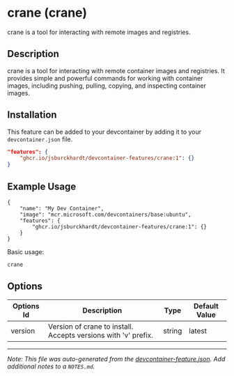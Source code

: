 
# crane (crane)

crane is a tool for interacting with remote images and registries.

## Description

crane is a tool for interacting with remote container images and registries. It provides simple and powerful commands for working with container images, including pushing, pulling, copying, and inspecting container images.

## Installation

This feature can be added to your devcontainer by adding it to your `devcontainer.json` file.

```json
"features": {
    "ghcr.io/jsburckhardt/devcontainer-features/crane:1": {}
}
```

## Example Usage

```jsonc
{
    "name": "My Dev Container",
    "image": "mcr.microsoft.com/devcontainers/base:ubuntu",
    "features": {
        "ghcr.io/jsburckhardt/devcontainer-features/crane:1": {}
    }
}
```

Basic usage:

```bash
crane
```

## Options

| Options Id | Description | Type | Default Value |
|-----|-----|-----|-----|
| version | Version of crane to install. Accepts versions with 'v' prefix. | string | latest |



---

_Note: This file was auto-generated from the [devcontainer-feature.json](https://github.com/jsburckhardt/devcontainer-features/blob/main/src/crane/devcontainer-feature.json).  Add additional notes to a `NOTES.md`._
